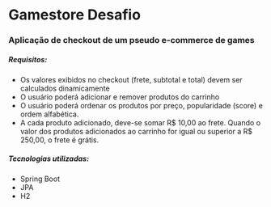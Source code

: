# Gamestore Desafio

### Aplicação de checkout de um pseudo e-commerce de games

##### Requisitos:
* Os valores exibidos no checkout (frete, subtotal e total) devem ser calculados dinamicamente
* O usuário poderá adicionar e remover produtos do carrinho
* O usuário poderá ordenar os produtos por preço, popularidade (score) e ordem alfabética.
* A cada produto adicionado, deve-se somar R$ 10,00 ao frete.
  Quando o valor dos produtos adicionados ao carrinho for igual ou superior a R$ 250,00, o frete é grátis.

##### Tecnologias utilizadas:

* Spring Boot
* JPA
* H2

